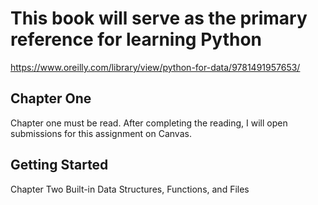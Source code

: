 # This book will serve as the primary reference for learning Python

https://www.oreilly.com/library/view/python-for-data/9781491957653/

## Chapter One 

Chapter one must be read. After completing the reading, I will open submissions for this assignment on Canvas.

## Getting Started
Chapter Two
Built-in Data Structures, Functions, and Files 
